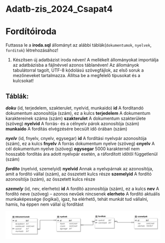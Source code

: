 # Adatb-zis_2024_Csapat4

# Fordítóiroda

Futtassa le a **iroda.sql** állományt az alábbi táblák(`dokumentumok`, `nyelvek`, `forditok`) létrehozásához!

1. Készítsen új adatbázist iroda néven! A mellékelt állományokat importálja az adatbázisba
a fájlnévvel azonos táblanéven! Az állományok tabulátorral tagolt, UTF-8 kódolású
szövegfájlok, az első soruk a mezőneveket tartalmazza. Állítsa be a megfelelő típusokat és
a kulcsokat! 

## Táblák:

***doku*** (id, terjedelem, szakterulet, nyelvid, munkaido)
**id**                  A fordítandó dokumentum azonosítója (szám), ez a kulcs
**terjedelem**          A dokumentum karaktereinek száma (szám)
**szakterulet**         A dokumentum szakterülete (szöveg)
**nyelvid**             A forrás- és a célnyelv párok azonosítója (szám)
**munkaido**            A fordítás elvégzésére becsült idő órában (szám)

***nyelv*** (id, fnyelv, cnyelv, egysegar)
**id**                  A fordítási nyelvpár azonosítója (szám), ez a kulcs
**fnyelv**              A forrás dokumentum nyelve (szöveg)
**cnyelv**              A cél dokumentum nyelve (szöveg)
**egysegar**            5000 karakternél nem hosszabb fordítás ára adott nyelvpár esetén,
                        a ráfordított időtől függetlenül (szám)

***fordito*** (nyelvid, szemelyid)
**nyelvid**             Annak a nyelvpárnak az azonosítója, amit a fordító vállal (szám),
                        az összetett kulcs része
**szemelyid**           A fordító azonosítója (szám), az összetett kulcs része

***szemely*** (id, nev, elerheto)
**id**                  A fordító azonosítója (szám), ez a kulcs
**nev**                 A fordító neve (szöveg) – azonos nevűek nincsenek
**elerheto**            A fordító aktuális munkaképessége (logikai), igaz, ha elérhető, tehát
                        munkát tud vállalni, hamis, ha éppen nem vállal új fordítást

![A táblázatok képe](diagram.png)